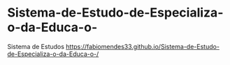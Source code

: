 # Sistema-de-Estudo-de-Especializa-o-da-Educa-o-
Sistema de Estudos
https://fabiomendes33.github.io/Sistema-de-Estudo-de-Especializa-o-da-Educa-o-/
